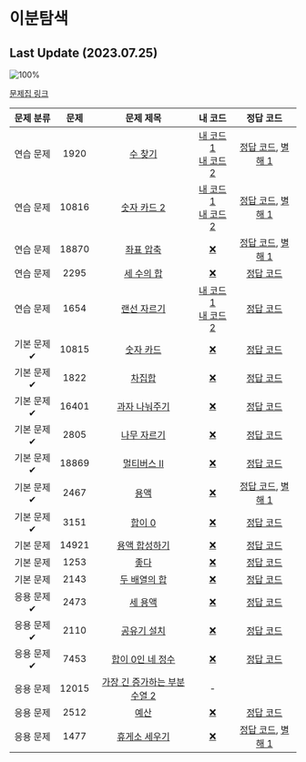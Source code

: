 # 이분탐색

## Last Update (2023.07.25)    

![100%](https://progress-bar.dev/3/?scale=21&title=progress&width=500&color=babaca&suffix=/21)

[문제집 링크](https://www.acmicpc.net/workbook/view/8400)

| 문제 분류 | 문제 | 문제 제목 | 내 코드 | 정답 코드 |
| :--: | :--: | :--: | :--: | :--: |
| 연습 문제 | 1920 | [수 찾기](https://www.acmicpc.net/problem/1920) | [내 코드 1](../0x13/my_solutions/1920.cpp) </br> [내 코드 2](../0x13/my_solutions/1920-1.cpp) | [정답 코드](../0x13/solutions/1920.cpp), [별해 1](../0x13/solutions/1920_1.cpp) |
| 연습 문제 | 10816 | [숫자 카드 2](https://www.acmicpc.net/problem/10816) | [내 코드 1](../0x13/my_solutions/10816.cpp) </br> [내 코드 2](../0x13/my_solutions/10816-1.cpp) | [정답 코드](../0x13/solutions/10816.cpp), [별해 1](../0x13/solutions/10816_1.cpp) |
| 연습 문제 | 18870 | [좌표 압축](https://www.acmicpc.net/problem/18870) | [❌](#) | [정답 코드](../0x13/solutions/18870.cpp), [별해 1](../0x13/solutions/18870_1.cpp) |
| 연습 문제 | 2295 | [세 수의 합](https://www.acmicpc.net/problem/2295) | [❌](#) | [정답 코드](../0x13/solutions/2295.cpp) |
| 연습 문제 | 1654 | [랜선 자르기](https://www.acmicpc.net/problem/1654) | [내 코드 1](../0x13/my_solutions/1654.cpp) </br> [내 코드 2](../0x13/my_solutions/1654-1.cpp) | [정답 코드](../0x13/solutions/1654.cpp) |
| 기본 문제✔ | 10815 | [숫자 카드](https://www.acmicpc.net/problem/10815) | [❌](#) | [정답 코드](../0x13/solutions/10815.cpp) |
| 기본 문제✔ | 1822 | [차집합](https://www.acmicpc.net/problem/1822) | [❌](#) | [정답 코드](../0x13/solutions/1822.cpp) |
| 기본 문제✔ | 16401 | [과자 나눠주기](https://www.acmicpc.net/problem/16401) | [❌](#) | [정답 코드](../0x13/solutions/16401.cpp) |
| 기본 문제✔ | 2805 | [나무 자르기](https://www.acmicpc.net/problem/2805) | [❌](#) | [정답 코드](../0x13/solutions/2805.cpp) |
| 기본 문제✔ | 18869 | [멀티버스 Ⅱ](https://www.acmicpc.net/problem/18869) | [❌](#) | [정답 코드](../0x13/solutions/18869.cpp) |
| 기본 문제✔ | 2467 | [용액](https://www.acmicpc.net/problem/2467) | [❌](#) | [정답 코드](../0x13/solutions/2467.cpp), [별해 1](../0x13/solutions/2467_1.cpp) |
| 기본 문제✔ | 3151 | [합이 0](https://www.acmicpc.net/problem/3151) | [❌](#) | [정답 코드](../0x13/solutions/3151.cpp) |
| 기본 문제 | 14921 | [용액 합성하기](https://www.acmicpc.net/problem/14921) | [❌](#) | [정답 코드](../0x13/solutions/14921.cpp) |
| 기본 문제 | 1253 | [좋다](https://www.acmicpc.net/problem/1253) | [❌](#) | [정답 코드](../0x13/solutions/1253.cpp) |
| 기본 문제 | 2143 | [두 배열의 합](https://www.acmicpc.net/problem/2143) | [❌](#) | [정답 코드](../0x13/solutions/2143.cpp) |
| 응용 문제✔ | 2473 | [세 용액](https://www.acmicpc.net/problem/2473) | [❌](#) | [정답 코드](../0x13/solutions/2473.cpp) |
| 응용 문제✔ | 2110 | [공유기 설치](https://www.acmicpc.net/problem/2110) | [❌](#) | [정답 코드](../0x13/solutions/2110.cpp) |
| 응용 문제✔ | 7453 | [합이 0인 네 정수](https://www.acmicpc.net/problem/7453) | [❌](#) | [정답 코드](../0x13/solutions/7453.cpp) |
| 응용 문제 | 12015 | [가장 긴 증가하는 부분 수열 2](https://www.acmicpc.net/problem/12015) | - |
| 응용 문제 | 2512 | [예산](https://www.acmicpc.net/problem/2512) | [❌](#) | [정답 코드](../0x13/solutions/2512.cpp) |
| 응용 문제 | 1477 | [휴게소 세우기](https://www.acmicpc.net/problem/1477) | [❌](#) | [정답 코드](../0x13/solutions/1477.cpp), [별해 1](../0x13/solutions/1477_1.cpp) |
